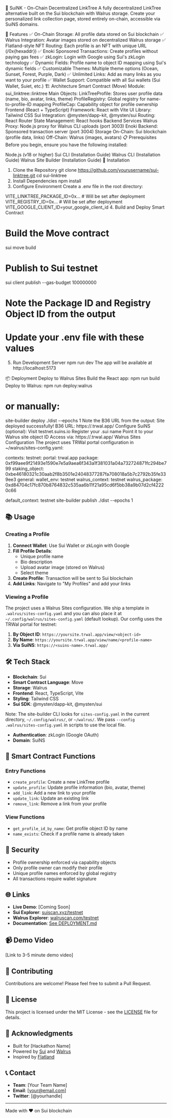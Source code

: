 🔗 SuiNK - On-Chain Decentralized LinkTree
A fully decentralized LinkTree alternative built on the Sui blockchain with Walrus storage. Create your personalized link collection page, stored entirely on-chain, accessible via SuiNS domains.

🌟 Features
✅ On-Chain Storage: All profile data stored on Sui blockchain
✅ Walrus Integration: Avatar images stored on decentralized Walrus storage
✅ Flatland-style NFT Routing: Each profile is an NFT with unique URL (/0x{hexaddr})
✅ Enoki Sponsored Transactions: Create profiles without paying gas fees
✅ zkLogin: Login with Google using Sui's zkLogin technology
✅ Dynamic Fields: Profile name to object ID mapping using Sui's dynamic fields
✅ Customizable Themes: Multiple theme options (Ocean, Sunset, Forest, Purple, Dark)
✅ Unlimited Links: Add as many links as you want to your profile
✅ Wallet Support: Compatible with all Sui wallets (Sui Wallet, Suiet, etc.)
🏗️ Architecture
Smart Contract (Move)
Module: sui_linktree::linktree
Main Objects:
LinkTreeProfile: Stores user profile data (name, bio, avatar, links, theme)
ProfileRegistry: Global registry for name-to-profile-ID mapping
ProfileCap: Capability object for profile ownership
Frontend (React + TypeScript)
Framework: React with Vite
UI Library: Tailwind CSS
Sui Integration: @mysten/dapp-kit, @mysten/sui
Routing: React Router
State Management: React hooks
Backend Services
Walrus Proxy: Node.js proxy for Walrus CLI uploads (port 3003)
Enoki Backend: Sponsored transaction server (port 3004)
Storage
On-Chain: Sui blockchain (profile data, links)
Off-Chain: Walrus (images, avatars)
📋 Prerequisites
Before you begin, ensure you have the following installed:

Node.js (v18 or higher)
Sui CLI (Installation Guide)
Walrus CLI (Installation Guide)
Walrus Site Builder (Installation Guide)
🚀 Installation
1. Clone the Repository
git clone https://github.com/yourusername/sui-linktree.git
cd sui-linktree
2. Install Dependencies
npm install
3. Configure Environment
Create a .env file in the root directory:

VITE_LINKTREE_PACKAGE_ID=0x...  # Will be set after deployment
VITE_REGISTRY_ID=0x...          # Will be set after deployment
VITE_GOOGLE_CLIENT_ID=your_google_client_id
4. Build and Deploy Smart Contract
# Build the Move contract
sui move build

# Publish to Sui testnet
sui client publish --gas-budget 100000000

# Note the Package ID and Registry Object ID from the output
# Update your .env file with these values
5. Run Development Server
npm run dev
The app will be available at http://localhost:5173

📦 Deployment
Deploy to Walrus Sites
Build the React app:
npm run build
Deploy to Walrus:
npm run deploy:walrus
# or manually:
site-builder deploy ./dist --epochs 1
Note the B36 URL from the output:
Site deployed successfully!
B36 URL: https://<b36-id>.trwal.app/
Configure SuiNS (optional):
Visit testnet.suins.io
Register your .sui name
Point it to your Walrus site object ID
Access via: https://<yourname>.trwal.app/
Walrus Sites Configuration
The project uses TRWal portal configuration in ~/walrus/sites-config.yaml:

contexts:
  testnet:
    portal: trwal.app
    package: 0xf99aee9f21493e1590e7e5a9aea6f343a1f381031a04a732724871fc294be799
    staking_object: 0xbe46180321c30aab2f8b3501e24048377287fa708018a5b7c2792b35fe339ee3
    general:
       wallet_env: testnet
       walrus_context: testnet
       walrus_package: 0xd84704c17fc870b8764832c535aa6b11f21a95cd6f5bb38a9b07d2cf42220c66

default_context: testnet
site-builder publish ./dist --epochs 1

## 📚 Usage

### Creating a Profile

1. **Connect Wallet**: Use Sui Wallet or zkLogin with Google
2. **Fill Profile Details**:
   - Unique profile name
   - Bio description
   - Upload avatar image (stored on Walrus)
   - Select theme
3. **Create Profile**: Transaction will be sent to Sui blockchain
4. **Add Links**: Navigate to "My Profiles" and add your links

### Viewing a Profile

The project uses a Walrus Sites configuration. We ship a template in `.walrus/sites-config.yaml` and you can also place it at `~/.config/walrus/sites-config.yaml` (default lookup). Our config uses the TRWal portal for testnet:

1. **By Object ID**: `https://yoursite.trwal.app/view/<object-id>`
2. **By Name**: `https://yoursite.trwal.app/view/name/<profile-name>`
3. **Via SuiNS**: `https://<suins-name>.trwal.app/`

## 🛠️ Tech Stack

- **Blockchain**: Sui
- **Smart Contract Language**: Move
- **Storage**: Walrus
- **Frontend**: React, TypeScript, Vite
- **Styling**: Tailwind CSS
- **Sui SDK**: @mysten/dapp-kit, @mysten/sui

Note: The site-builder CLI looks for `sites-config.yaml` in the current directory, `~/.config/walrus/`, or `~/walrus/`. We pass `--config .walrus/sites-config.yaml` in scripts to use the local file.
- **Authentication**: zkLogin (Google OAuth)
- **Domain**: SuiNS

## 📖 Smart Contract Functions

### Entry Functions

- `create_profile`: Create a new LinkTree profile
- `update_profile`: Update profile information (bio, avatar, theme)
- `add_link`: Add a new link to your profile
- `update_link`: Update an existing link
- `remove_link`: Remove a link from your profile

### View Functions

- `get_profile_id_by_name`: Get profile object ID by name
- `name_exists`: Check if a profile name is already taken

## 🔐 Security

- Profile ownership enforced via capability objects
- Only profile owner can modify their profile
- Unique profile names enforced by global registry
- All transactions require wallet signature

## 🌐 Links

- **Live Demo**: [Coming Soon]
- **Sui Explorer**: [suiscan.xyz/testnet](https://suiscan.xyz/testnet)
- **Walrus Explorer**: [walruscan.com/testnet](https://walruscan.com/testnet)
- **Documentation**: [See DEPLOYMENT.md](./DEPLOYMENT.md)

## 📹 Demo Video

[Link to 3-5 minute demo video]

## 🤝 Contributing

Contributions are welcome! Please feel free to submit a Pull Request.

## 📄 License

This project is licensed under the MIT License - see the [LICENSE](LICENSE) file for details.

## 🙏 Acknowledgments

- Built for [Hackathon Name]
- Powered by [Sui](https://sui.io/) and [Walrus](https://walrus.xyz/)
- Inspired by [Flatland](https://github.com/MystenLabs/example-walrus-sites/tree/main/flatland)

## 📞 Contact

- **Team**: [Your Team Name]
- **Email**: [your@email.com]
- **Twitter**: [@yourhandle]

---

Made with ❤️ on Sui blockchain
